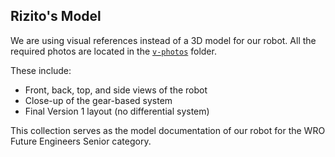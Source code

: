 ## Rizito's Model


We are using visual references instead of a 3D model for our robot. All the required photos are located in the [`v-photos`](https://github.com/csvprobotica/Rizitos_2025/tree/main/v-photos) folder.

These include:
- Front, back, top, and side views of the robot  
- Close-up of the gear-based system  
- Final Version 1 layout (no differential system)

This collection serves as the model documentation of our robot for the WRO Future Engineers Senior category.
